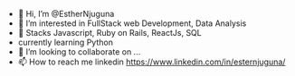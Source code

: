 - 👋 Hi, I’m @EstherNjuguna
- 👀 I’m interested in FullStack web Development, Data Analysis
- 🌱 Stacks Javascript, Ruby on Rails, ReactJs, SQL
- currently learning Python
- 💞️ I’m looking to collaborate on ...
- 📫 How to reach me linkedin https://www.linkedin.com/in/esternjuguna/

<!---
EstherNjuguna/EstherNjuguna is a ✨ special ✨ repository because its `README.md` (this file) appears on your GitHub profile.
You can click the Preview link to take a look at your changes.
--->

